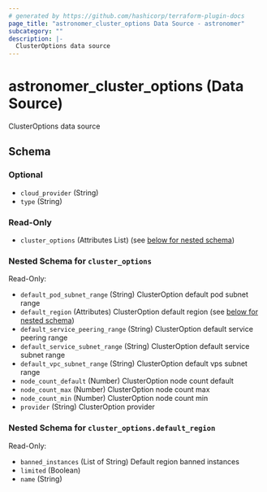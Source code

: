 ```yaml
---
# generated by https://github.com/hashicorp/terraform-plugin-docs
page_title: "astronomer_cluster_options Data Source - astronomer"
subcategory: ""
description: |-
  ClusterOptions data source
---
```


# astronomer_cluster_options (Data Source)

ClusterOptions data source



<!-- schema generated by tfplugindocs -->
## Schema

### Optional

- `cloud_provider` (String)
- `type` (String)

### Read-Only

- `cluster_options` (Attributes List) (see [below for nested schema](#nestedatt--cluster_options))

<a id="nestedatt--cluster_options"></a>
### Nested Schema for `cluster_options`

Read-Only:

- `default_pod_subnet_range` (String) ClusterOption default pod subnet range
- `default_region` (Attributes) ClusterOption default region (see [below for nested schema](#nestedatt--cluster_options--default_region))
- `default_service_peering_range` (String) ClusterOption default service peering range
- `default_service_subnet_range` (String) ClusterOption default service subnet range
- `default_vpc_subnet_range` (String) ClusterOption default vps subnet range
- `node_count_default` (Number) ClusterOption node count default
- `node_count_max` (Number) ClusterOption node count max
- `node_count_min` (Number) ClusterOption node count min
- `provider` (String) ClusterOption provider

<a id="nestedatt--cluster_options--default_region"></a>
### Nested Schema for `cluster_options.default_region`

Read-Only:

- `banned_instances` (List of String) Default region banned instances
- `limited` (Boolean)
- `name` (String)
